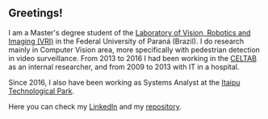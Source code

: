 ## Greetings!

I am a Master's degree student of the [Laboratory of Vision, Robotics and Imaging (VRI)](https://web.inf.ufpr.br/vri/) in the Federal University of Paraná (Brazil). I do research mainly in Computer Vision area, more specifically with pedestrian detection in video surveillance. From 2013 to 2016 I had been working in the [CELTAB](https://www.pti.org.br/celtab) as an internal researcher, and from 2009 to 2013 with IT in a hospital.

Since 2016, I also have been working as Systems Analyst at the [Itaipu Technological Park](https://www.pti.org.br/en).

Here you can check my [LinkedIn](https://www.linkedin.com/in/gustavovaliati) and my [repository](https://github.com/gustavovaliati).
